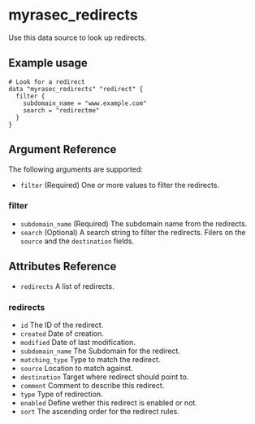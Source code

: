 # myrasec_redirects

Use this data source to look up redirects.

## Example usage

```hcl
# Look for a redirect
data "myrasec_redirects" "redirect" {
  filter {
    subdomain_name = "www.example.com"
    search = "redirectme"
  }
}
```

## Argument Reference

The following arguments are supported:

* `filter` (Required) One or more values to filter the redirects.

### filter
* `subdomain_name` (Required) The subdomain name from the redirects.
* `search` (Optional) A search string to filter the redirects. Filers on the `source` and the `destination` fields.

## Attributes Reference
* `redirects` A list of redirects.

### redirects
* `id` The ID of the redirect.
* `created` Date of creation.
* `modified` Date of last modification.
* `subdomain_name` The Subdomain for the redirect.
* `matching_type` Type to match the redirect.
* `source` Location to match against.
* `destination` Target where redirect should point to.
* `comment` Comment to describe this redirect.
* `type` Type of redirection.
* `enabled` Define wether this redirect is enabled or not.
* `sort` The ascending order for the redirect rules.